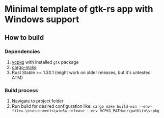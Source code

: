 # Minimal template of gtk-rs app with Windows support

## How to build

### Dependencies

1. [vcpkg](https://github.com/Microsoft/vcpkg) with installed `gtk` package
2. [cargo-make](https://github.com/sagiegurari/cargo-make)
3. Rust Stable >= 1.30.1 (might work on older releases, but it's untested ATM)

### Build process

1. Navigate to project folder
2. Run build for desired configuration like: `cargo make build-win --env-file=.\environments\win64-release --env VCPKG_PATH=c:\path\to\vcpkg`  